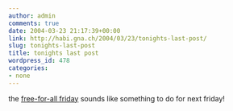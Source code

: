 ```yaml
---
author: admin
comments: true
date: 2004-03-23 21:17:39+00:00
link: http://habi.gna.ch/2004/03/23/tonights-last-post/
slug: tonights-last-post
title: tonights last post
wordpress_id: 478
categories:
- none
---
```


the [free-for-all friday](http://ffaf.orangehairedboy.com/) sounds like something to do for next friday!
